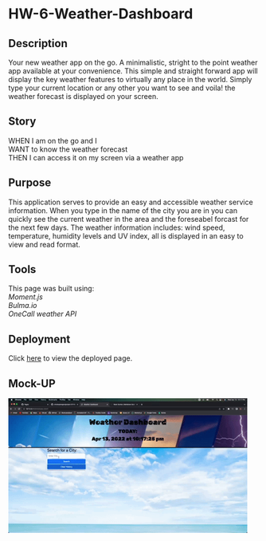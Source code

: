 # HW-6-Weather-Dashboard

## Description

Your new weather app on the go. A minimalistic, stright to the point weather app available at your convenience. This simple and straight forward app will display the key weather features to virtually any place in the world. Simply type your current location or any other you want to see and voila! the weather forecast is displayed on your screen. 

## Story

WHEN I am on the go and I  
WANT to know the weather forecast  
THEN I can access it on my screen via a weather app

## Purpose

This application serves to provide an easy and accessible weather service information. When you type in the name of the city you are in you can quickly see the current weather in the area and the foreseabel forcast for the next few days. The weather information includes: wind speed, temperature, humidity levels and UV index, all is displayed in an easy to view and read format. 

## Tools

This page was built using:  
*Moment.js*  
*Bulma.io*  
*OneCall weather API*

## Deployment

Click [here](https://ajfigueroa83.github.io/HW-6-Weather-Dashboard/) to view the deployed page.

## Mock-UP
![Weather Dashboard with background on the header of different weather conditions and background of the sky with clouds on the body where the weather conditions will display.](/assets/images/giphy.gif)